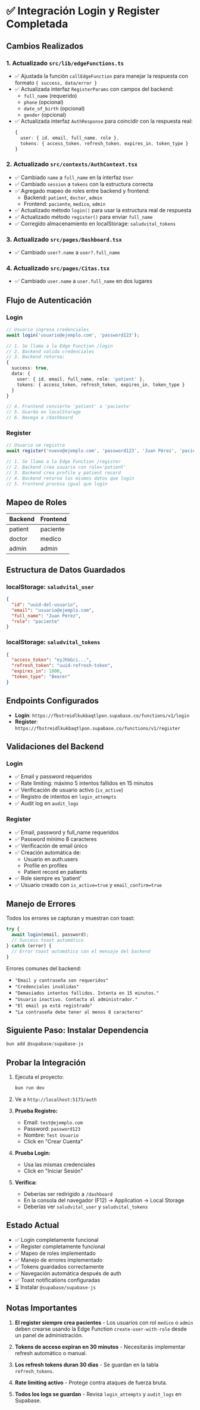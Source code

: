 # ✅ Integración Login y Register Completada

## Cambios Realizados

### 1. Actualizado `src/lib/edgeFunctions.ts`
- ✅ Ajustada la función `callEdgeFunction` para manejar la respuesta con formato `{ success, data/error }`
- ✅ Actualizada interfaz `RegisterParams` con campos del backend:
  - `full_name` (requerido)
  - `phone` (opcional)
  - `date_of_birth` (opcional)
  - `gender` (opcional)
- ✅ Actualizada interfaz `AuthResponse` para coincidir con la respuesta real:
  ```typescript
  {
    user: { id, email, full_name, role },
    tokens: { access_token, refresh_token, expires_in, token_type }
  }
  ```

### 2. Actualizado `src/contexts/AuthContext.tsx`
- ✅ Cambiado `name` a `full_name` en la interfaz `User`
- ✅ Cambiado `session` a `tokens` con la estructura correcta
- ✅ Agregado mapeo de roles entre backend y frontend:
  - Backend: `patient`, `doctor`, `admin`
  - Frontend: `paciente`, `medico`, `admin`
- ✅ Actualizado método `login()` para usar la estructura real de respuesta
- ✅ Actualizado método `register()` para enviar `full_name`
- ✅ Corregido almacenamiento en localStorage: `saludvital_tokens`

### 3. Actualizado `src/pages/Dashboard.tsx`
- ✅ Cambiado `user?.name` a `user?.full_name`

### 4. Actualizado `src/pages/Citas.tsx`
- ✅ Cambiado `user.name` a `user.full_name` en dos lugares

## Flujo de Autenticación

### Login
```typescript
// Usuario ingresa credenciales
await login('usuario@ejemplo.com', 'password123');

// 1. Se llama a la Edge Function /login
// 2. Backend valida credenciales
// 3. Backend retorna:
{
  success: true,
  data: {
    user: { id, email, full_name, role: 'patient' },
    tokens: { access_token, refresh_token, expires_in, token_type }
  }
}

// 4. Frontend convierte 'patient' a 'paciente'
// 5. Guarda en localStorage
// 6. Navega a /dashboard
```

### Register
```typescript
// Usuario se registra
await register('nuevo@ejemplo.com', 'password123', 'Juan Pérez', 'paciente');

// 1. Se llama a la Edge Function /register
// 2. Backend crea usuario con role='patient'
// 3. Backend crea profile y patient record
// 4. Backend retorna los mismos datos que login
// 5. Frontend procesa igual que login
```

## Mapeo de Roles

| Backend | Frontend |
|---------|----------|
| patient | paciente |
| doctor  | medico   |
| admin   | admin    |

## Estructura de Datos Guardados

### localStorage: `saludvital_user`
```json
{
  "id": "uuid-del-usuario",
  "email": "usuario@ejemplo.com",
  "full_name": "Juan Pérez",
  "role": "paciente"
}
```

### localStorage: `saludvital_tokens`
```json
{
  "access_token": "eyJhbGci...",
  "refresh_token": "uuid-refresh-token",
  "expires_in": 1800,
  "token_type": "Bearer"
}
```

## Endpoints Configurados

- **Login**: `https://fbstreidlkukbaqtlpon.supabase.co/functions/v1/login`
- **Register**: `https://fbstreidlkukbaqtlpon.supabase.co/functions/v1/register`

## Validaciones del Backend

### Login
- ✅ Email y password requeridos
- ✅ Rate limiting: máximo 5 intentos fallidos en 15 minutos
- ✅ Verificación de usuario activo (`is_active`)
- ✅ Registro de intentos en `login_attempts`
- ✅ Audit log en `audit_logs`

### Register
- ✅ Email, password y full_name requeridos
- ✅ Password mínimo 8 caracteres
- ✅ Verificación de email único
- ✅ Creación automática de:
  - Usuario en auth.users
  - Profile en profiles
  - Patient record en patients
- ✅ Role siempre es 'patient'
- ✅ Usuario creado con `is_active=true` y `email_confirm=true`

## Manejo de Errores

Todos los errores se capturan y muestran con toast:

```typescript
try {
  await login(email, password);
  // Success toast automático
} catch (error) {
  // Error toast automático con el mensaje del backend
}
```

Errores comunes del backend:
- `"Email y contraseña son requeridos"`
- `"Credenciales inválidas"`
- `"Demasiados intentos fallidos. Intenta en 15 minutos."`
- `"Usuario inactivo. Contacta al administrador."`
- `"El email ya está registrado"`
- `"La contraseña debe tener al menos 8 caracteres"`

## Siguiente Paso: Instalar Dependencia

```powershell
bun add @supabase/supabase-js
```

## Probar la Integración

1. Ejecuta el proyecto:
   ```powershell
   bun run dev
   ```

2. Ve a `http://localhost:5173/auth`

3. **Prueba Registro:**
   - Email: `test@ejemplo.com`
   - Password: `password123`
   - Nombre: `Test Usuario`
   - Click en "Crear Cuenta"

4. **Prueba Login:**
   - Usa las mismas credenciales
   - Click en "Iniciar Sesión"

5. **Verifica:**
   - Deberías ser redirigido a `/dashboard`
   - En la consola del navegador (F12) → Application → Local Storage
   - Deberías ver `saludvital_user` y `saludvital_tokens`

## Estado Actual

- ✅ Login completamente funcional
- ✅ Register completamente funcional
- ✅ Mapeo de roles implementado
- ✅ Manejo de errores implementado
- ✅ Tokens guardados correctamente
- ✅ Navegación automática después de auth
- ✅ Toast notifications configuradas
- ⏳ Instalar `@supabase/supabase-js`

## Notas Importantes

1. **El register siempre crea pacientes** - Los usuarios con rol `medico` o `admin` deben crearse usando la Edge Function `create-user-with-role` desde un panel de administración.

2. **Tokens de acceso expiran en 30 minutos** - Necesitarás implementar refresh automático o manual.

3. **Los refresh tokens duran 30 días** - Se guardan en la tabla `refresh_tokens`.

4. **Rate limiting activo** - Protege contra ataques de fuerza bruta.

5. **Todos los logs se guardan** - Revisa `login_attempts` y `audit_logs` en Supabase.
